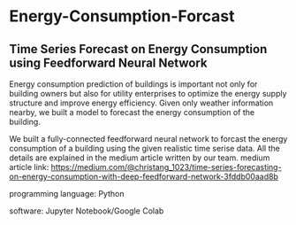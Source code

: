 # Energy-Consumption-Forcast
## Time Series Forecast on Energy Consumption using Feedforward Neural Network
Energy consumption prediction of buildings is important not only for building owners but also for utility enterprises to optimize the energy supply structure and improve energy efficiency. Given only weather information nearby, we built a model to forecast the energy consumption of the building.

We built a fully-connected feedforward neural network to forcast the energy consumption of a building using the given realistic time serise data.
All the details are explained in the medium article written by our team.
medium article link: https://medium.com/@christang_1023/time-series-forecasting-on-energy-consumption-with-deep-feedforward-network-3fddb00aad8b

programming language: Python

software: Jupyter Notebook/Google Colab
